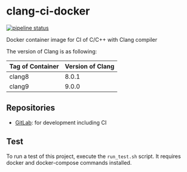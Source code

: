 # clang-ci-docker

[![pipeline status](https://gitlab.com/musicscience37_ci/clang-ci-docker/badges/develop/pipeline.svg)](https://gitlab.com/musicscience37_ci/clang-ci-docker/commits/develop)

Docker container image for CI of C/C++ with Clang compiler

The version of Clang is as following:

| Tag of Container | Version of Clang |
| :--------------- | :--------------- |
| clang8           | 8.0.1            |
| clang9           | 9.0.0            |

## Repositories

- [GitLab](https://gitlab.com/musicscience37_ci/clang-ci-docker):
  for development including CI

## Test

To run a test of this project, execute the `run_test.sh` script.
It requires docker and docker-compose commands installed.
